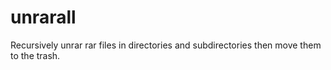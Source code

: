 # unrarall
Recursively unrar rar files in directories and subdirectories then move them to the trash.
